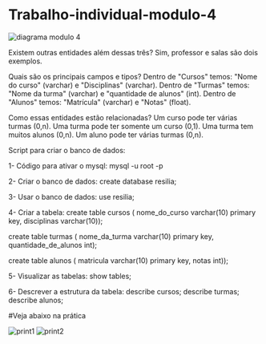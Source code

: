# Trabalho-individual-modulo-4


![diagrama modulo 4](https://user-images.githubusercontent.com/113626409/215622140-c9657de1-4b43-4b2b-86a9-846812e348ba.png)


Existem outras entidades além dessas três?
Sim, professor e salas são dois exemplos.


Quais são os principais campos e tipos?
Dentro de "Cursos" temos: "Nome do curso" (varchar) e "Disciplinas" (varchar).
Dentro de "Turmas" temos: "Nome da turma" (varchar) e "quantidade de alunos" (int).
Dentro de "Alunos" temos: "Matrícula" (varchar) e "Notas" (float).


Como essas entidades estão relacionadas?
Um curso pode ter várias turmas (0,n).
Uma turma pode ter somente um curso (0,1).
Uma turma tem muitos alunos (0,n).
Um aluno pode ter várias turmas (0,n).



Script para criar o banco de dados:

1- Código para ativar o mysql:
mysql -u root -p


2- Criar o banco de dados:
create database resilia;


3- Usar o banco de dados:
use resilia;


4- Criar a tabela:
create table cursos (
nome_do_curso varchar(10) primary key,
disciplinas varchar(10));

create table turmas (
nome_da_turma varchar(10) primary key,
quantidade_de_alunos int);

create table alunos (
matricula varchar(10) primary key,
notas int));


5- Visualizar as tabelas:
show tables;


6- Descrever a estrutura da tabela:
describe cursos;
describe turmas;
describe alunos;


#Veja abaixo na prática

![print1](https://user-images.githubusercontent.com/113626409/215624359-1039b8a3-8048-4026-a934-0f4e34c8182f.png)
![print2](https://user-images.githubusercontent.com/113626409/215624377-699fe89c-f2f9-4dd8-901b-5342feab7cf6.png)

